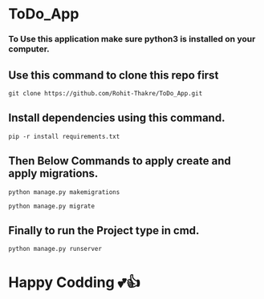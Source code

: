 # ToDo_App

### To Use this application make sure python3 is installed on your computer. 

## Use this command to clone this repo first
```
git clone https://github.com/Rohit-Thakre/ToDo_App.git
```

## Install dependencies using this command.
```
pip -r install requirements.txt
```


## Then Below Commands to apply create and apply migrations.
```
python manage.py makemigrations
```
```
python manage.py migrate
```

## Finally to run the Project type in cmd.

```
python manage.py runserver 
```

# Happy Codding 💕👍
